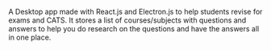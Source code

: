 A Desktop app made with React.js and Electron.js to help students revise for exams and CATS. It stores a list of courses/subjects with questions
and answers to help you do research on the questions and have the answers all in one place.
